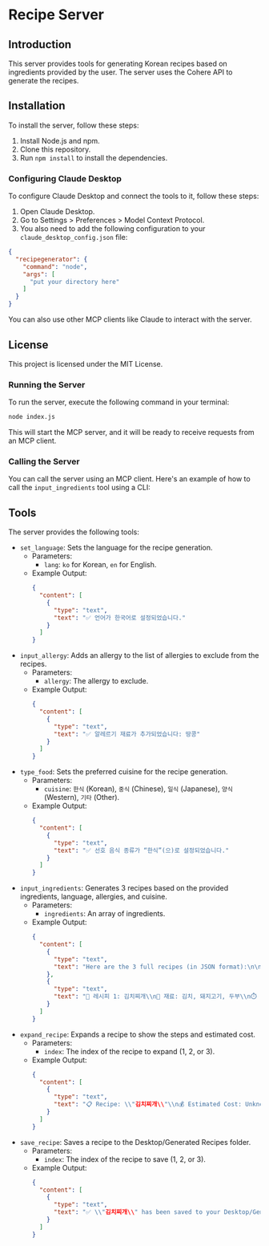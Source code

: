 # Recipe Server

## Introduction

This server provides tools for generating Korean recipes based on ingredients provided by the user. The server uses the Cohere API to generate the recipes.

## Installation

To install the server, follow these steps:

1.  Install Node.js and npm.
2.  Clone this repository.
3.  Run `npm install` to install the dependencies.

### Configuring Claude Desktop

To configure Claude Desktop and connect the tools to it, follow these steps:

1.  Open Claude Desktop.
2.  Go to Settings > Preferences > Model Context Protocol.
3.  You also need to add the following configuration to your `claude_desktop_config.json` file:

```json
{
  "recipegenerator": {
    "command": "node",
    "args": [
      "put your directory here"
    ]
  }
}
```

You can also use other MCP clients like Claude to interact with the server.

## License

This project is licensed under the MIT License.


### Running the Server

To run the server, execute the following command in your terminal:

```bash
node index.js
```

This will start the MCP server, and it will be ready to receive requests from an MCP client.

### Calling the Server

You can call the server using an MCP client. Here's an example of how to call the `input_ingredients` tool using a CLI:



## Tools

The server provides the following tools:

- `set_language`: Sets the language for the recipe generation.
  - Parameters:
    - `lang`: `ko` for Korean, `en` for English.
  - Example Output:
    ```json
    {
      "content": [
        {
          "type": "text",
          "text": "✅ 언어가 한국어로 설정되었습니다."
        }
      ]
    }
    ```
- `input_allergy`: Adds an allergy to the list of allergies to exclude from the recipes.
  - Parameters:
    - `allergy`: The allergy to exclude.
  - Example Output:
    ```json
    {
      "content": [
        {
          "type": "text",
          "text": "✅ 알레르기 재료가 추가되었습니다: 땅콩"
        }
      ]
    }
    ```
- `type_food`: Sets the preferred cuisine for the recipe generation.
  - Parameters:
    - `cuisine`: `한식` (Korean), `중식` (Chinese), `일식` (Japanese), `양식` (Western), `기타` (Other).
  - Example Output:
    ```json
    {
      "content": [
        {
          "type": "text",
          "text": "✅ 선호 음식 종류가 “한식”(으)로 설정되었습니다."
        }
      ]
    }
    ```
- `input_ingredients`: Generates 3 recipes based on the provided ingredients, language, allergies, and cuisine.
  - Parameters:
    - `ingredients`: An array of ingredients.
  - Example Output:
    ```json
    {
      "content": [
        {
          "type": "text",
          "text": "Here are the 3 full recipes (in JSON format):\n\n[{\"name\":\"김치찌개\",\"ingredients\":[{\"name\":\"김치\",\"price\":2000},{\"name\":\"돼지고기\",\"price\":5000},{\"name\":\"두부\",\"price\":1000}],\"time\":\"30 minutes\",\"difficulty\":2,\"steps\":[\"1. 김치를 볶는다.\",\"2. 돼지고기를 넣고 볶는다.\",\"3. 두부와 물을 넣고 끓인다.\"],\"total cost\":8000},{\"name\":\"돼지고기 김치볶음\",\"ingredients\":[{\"name\":\"김치\",\"price\":2000},{\"name\":\"돼지고기\",\"price\":5000},{\"name\":\"양파\",\"price\":500}],\"time\":\"20 minutes\",\"difficulty\":1,\"steps\":[\"1. 김치와 돼지고기를 볶는다.\",\"2. 양파를 넣고 볶는다.\"],\"total cost\":7500},{\"name\":\"김치전\",\"ingredients\":[{\"name\":\"김치\",\"price\":2000},{\"name\":\"부침가루\",\"price\":1000},{\"name\":\"물\",\"price\":0}],\"time\":\"15 minutes\",\"difficulty\":1,\"steps\":[\"1. 김치, 부침가루, 물을 섞는다.\",\"2. 프라이팬에 굽는다.\"],\"total cost\":3000}]"
        },
        {
          "type": "text",
          "text": "🍲 레시피 1: 김치찌개\\n🛒 재료: 김치, 돼지고기, 두부\\n⏱️ 시간: 30 minutes / 난이도: 2\\n\\n🍲 레시피 2: 돼지고기 김치볶음\\n🛒 재료: 김치, 돼지고기, 양파\\n⏱️ 시간: 20 minutes / 난이도: 1\\n\\n🍲 레시피 3: 김치전\\n🛒 재료: 김치, 부침가루, 물\\n⏱️ 시간: 15 minutes / 난이도: 1\\n\\n(Use `expand_recipe` or `save_recipe` tool for more!)"
        }
      ]
    }
    ```
- `expand_recipe`: Expands a recipe to show the steps and estimated cost.
  - Parameters:
    - `index`: The index of the recipe to expand (1, 2, or 3).
  - Example Output:
    ```json
    {
      "content": [
        {
          "type": "text",
          "text": "📋 Recipe: \\"김치찌개\\"\\n💰 Estimated Cost: Unknown\\n⏱️ Time: 30 minutes / Difficulty: 2\\n\\n🧑‍🍳 Steps:\\n  1. 김치를 볶는다.\\n  2. 돼지고기를 넣고 볶는다.\\n  3. 두부와 물을 넣고 끓인다."
        }
      ]
    }
    ```
- `save_recipe`: Saves a recipe to the Desktop/Generated Recipes folder.
  - Parameters:
    - `index`: The index of the recipe to save (1, 2, or 3).
  - Example Output:
    ```json
    {
      "content": [
        {
          "type": "text",
          "text": "✅ \\"김치찌개\\" has been saved to your Desktop/Generated Recipes as \\"김치찌개.txt\\"."
        }
      ]
    }
